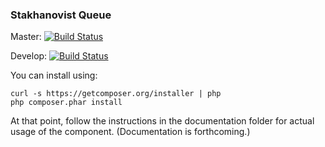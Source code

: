 ### Stakhanovist Queue

Master: [![Build Status](https://travis-ci.org/ripaclub/ZendQueue.png?branch=master)](https://travis-ci.org/ripaclub/ZendQueue)

Develop: [![Build Status](https://travis-ci.org/ripaclub/ZendQueue.png?branch=develop)](https://travis-ci.org/ripaclub/ZendQueue)


You can install using:

```
curl -s https://getcomposer.org/installer | php
php composer.phar install
```

At that point, follow the instructions in the documentation folder for actual
usage of the component. (Documentation is forthcoming.)
